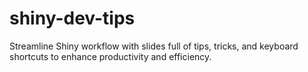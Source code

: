 # shiny-dev-tips
Streamline Shiny workflow with slides full of tips, tricks, and keyboard shortcuts to enhance productivity and efficiency.
